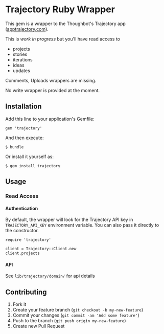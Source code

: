 # Trajectory Ruby Wrapper

This gem is a wrapper to the Thoughbot's Trajectory app ([apptrajectory.com](http://apptrajectory.com)).

This is *work in progress* but you'll have read access to
- projects
- stories
- iterations
- ideas
- updates

Comments, Uploads wrappers are missing.

No write wrapper is provided at the moment.

## Installation

Add this line to your application's Gemfile:

    gem 'trajectory'

And then execute:

    $ bundle

Or install it yourself as:

    $ gem install trajectory

## Usage

### Read Access

#### Authentication

By default, the wrapper will look for the Trajectory API key in
`TRAJECTORY_API_KEY` environment variable. You can also pass it directly to the
constructor.

	require 'trajectory'

	client = Trajectory::Client.new
	client.projects

#### API

See `lib/trajectory/domain/` for api details

## Contributing

1. Fork it
2. Create your feature branch (`git checkout -b my-new-feature`)
3. Commit your changes (`git commit -am 'Add some feature'`)
4. Push to the branch (`git push origin my-new-feature`)
5. Create new Pull Request
